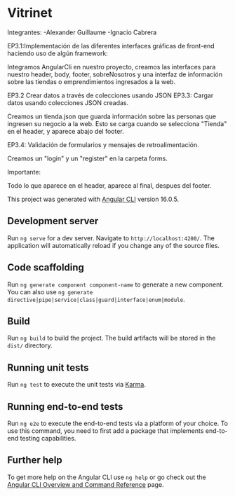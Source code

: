 # Vitrinet

Integrantes:
-Alexander Guillaume
-Ignacio Cabrera

EP3.1:Implementación de las diferentes interfaces gráficas de front-end haciendo uso de algún framework:

Integramos AngularCli en nuestro proyecto, creamos las interfaces para nuestro header, body, footer, sobreNosotros y una interfaz de información sobre las tiendas o emprendimientos ingresados a la web.

EP3.2 Crear datos a través de colecciones usando JSON
EP3.3: Cargar datos usando colecciones JSON creadas.

Creamos un tienda.json que guarda información sobre las personas que ingresen su negocio a la web. Esto se carga cuando se selecciona "Tienda" en el header, y aparece abajo del footer.

EP3.4: Validación de formularios y mensajes de retroalimentación.

Creamos un "login" y un "register" en la carpeta forms. 


Importante:

Todo lo que aparece en el header, aparece al final, despues del footer.






This project was generated with [Angular CLI](https://github.com/angular/angular-cli) version 16.0.5.

## Development server

Run `ng serve` for a dev server. Navigate to `http://localhost:4200/`. The application will automatically reload if you change any of the source files.

## Code scaffolding

Run `ng generate component component-name` to generate a new component. You can also use `ng generate directive|pipe|service|class|guard|interface|enum|module`.

## Build

Run `ng build` to build the project. The build artifacts will be stored in the `dist/` directory.

## Running unit tests

Run `ng test` to execute the unit tests via [Karma](https://karma-runner.github.io).

## Running end-to-end tests

Run `ng e2e` to execute the end-to-end tests via a platform of your choice. To use this command, you need to first add a package that implements end-to-end testing capabilities.

## Further help

To get more help on the Angular CLI use `ng help` or go check out the [Angular CLI Overview and Command Reference](https://angular.io/cli) page.
